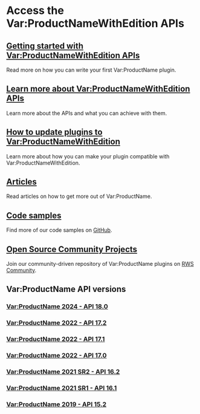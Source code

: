 # Access the Var:ProductNameWithEdition APIs

## [Getting started with Var:ProductNameWithEdition APIs](articles/gettingstarted/studio_plugin_overview.md)
Read more on how you can write your first Var:ProductName plugin.

## [Learn more about Var:ProductNameWithEdition APIs](apiconcepts/overview.md) 
Learn more about the APIs and what you can achieve with them.

## [How to update plugins to Var:ProductNameWithEdition](articles/hints_tips/Update_Plugins/how_to_update_plugins_to_trados_studio_2024.md) 
Learn more about how you can make your plugin compatible with Var:ProductNameWithEdition.

## [Articles](articles/intro.md)
Read articles on how to get more out of Var:ProductName.

## [Code samples](https://github.com/RWS/trados-studio-api-samples)
Find more of our code samples on [GitHub](https://github.com/RWS/trados-studio-api-samples).

## [Open Source Community Projects](https://github.com/RWS/Sdl-Community)
Join our community-driven repository of Var:ProductName plugins on [RWS Community](https://github.com/RWS/Sdl-Community).

## Var:ProductName API versions

### [Var:ProductName 2024 - API 18.0](http://developers.rws.com/studio-api-docs/18.0/index.html)

### [Var:ProductName 2022 - API 17.2](http://developers.rws.com/studio-api-docs/17.2/index.html)

### [Var:ProductName 2022 - API 17.1](http://developers.rws.com/studio-api-docs/17.1/index.html)

### [Var:ProductName 2022 - API 17.0](http://developers.rws.com/studio-api-docs/17.0/index.html)

### [Var:ProductName 2021 SR2 - API 16.2](http://developers.rws.com/studio-api-docs/16.2/index.html)

### [Var:ProductName 2021 SR1 - API 16.1](http://developers.rws.com/studio-api-docs/16.1/index.html)

### [Var:ProductName 2019 - API 15.2](http://developers.rws.com/studio-api-docs/15.2/index.html)
